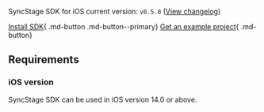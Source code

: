 SyncStage SDK for iOS current version: `v0.5.0` ([View changelog](changelog.md))


[Install SDK](quickstart.md){ .md-button .md-button--primary} [Get an example project](test-app.md){ .md-button}

## Requirements 
### iOS version
SyncStage SDK can be used in iOS version 14.0 or above.
